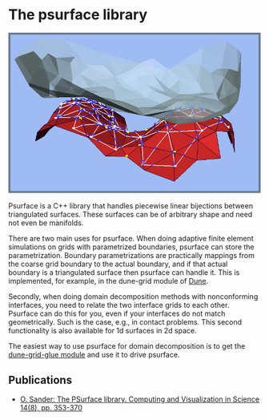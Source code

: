 The psurface library
====================

![psurface example](psurface.png)

Psurface is a C++ library that handles piecewise linear bijections between triangulated surfaces.
These surfaces can be of arbitrary shape and need not even be manifolds.

There are two main uses for psurface.
When doing adaptive finite element simulations on grids with parametrized boundaries, psurface can store the parametrization.
Boundary parametrizations are practically mappings from the coarse grid boundary to the actual boundary, and if that actual boundary is a triangulated surface then psurface can handle it.
This is implemented, for example, in the dune-grid module of [Dune](http://www.dune-project.org).

Secondly, when doing domain decomposition methods with nonconforming interfaces, you need to relate the two interface grids to each other.
Psurface can do this for you, even if your interfaces do not match geometrically.
Such is the case, e.g., in contact problems.
This second functionality is also available for 1d surfaces in 2d space.

The easiest way to use psurface for domain decomposition is to get the [dune-grid-glue module](http://www.dune-project.org/modules/dune-grid-glue/) and use it to drive psurface.

Publications
------------

* [O. Sander: The PSurface library. Computing and Visualization in Science 14(8), pp. 353-370](https://dx.doi.org/10.1007/s00791-013-0193-4)
